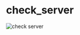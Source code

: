# check_server

![check server](https://github.com/nomrand/check_server/workflows/check%20server/badge.svg)